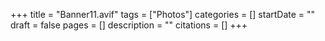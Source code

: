 +++
title = "Banner11.avif"
tags = ["Photos"]
categories = []
startDate = ""
draft = false
pages = []
description = ""
citations = []
+++

